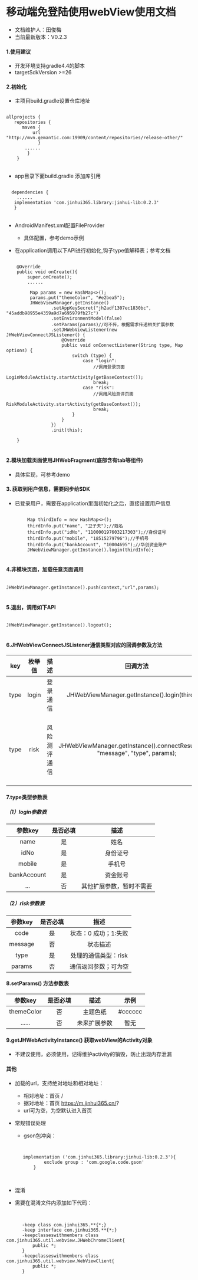 
# 移动端免登陆使用webView使用文档
- 文档维护人：田俊梅
- 当前最新版本：V0.2.3

#### 1.使用建议
- 开发环境支持gradle4.4的脚本
- targetSdkVersion >=26

#### 2.初始化
- 主项目build.gradle设置仓库地址

<pre>
<code>
allprojects {
   repositories {
      maven {
          url "http://mvn.gemantic.com:19909/content/repositories/release-other/"
            }
       ......
        }
    }
</code>
</pre>
- app目录下面build.gradle 添加库引用
<pre>
<code>
  dependencies {
    ......
   implementation 'com.jinhui365.library:jinhui-lib:0.2.3'
   }
</code>
</pre>

- AndroidManifest.xml配置FileProvider
  - 具体配置，参考demo示例
  
  
- 在application调用以下API进行初始化,钩子type值解释表；参考文档

<pre>
<code>
    @Override
    public void onCreate(){
        super.onCreate();
        ......
        
         Map<String, Object> params = new HashMap<>();
         params.put("themeColor", "#e2bea5");
         JHWebViewManager.getInstance()
                 .setAppKeySecret("jh2adf1307ec1830bc", "45addb98955e4359a9d7a695979fb27c")
                 .setEnvironmentModel(false)
                 .setParams(params)//可不传，根据需求传递相关扩展参数
                 .setJHWebViewListener(new JHWebViewConnectJSListener() {
                     @Override
                     public void onConnectListener(String type, Map<String, Object> options) {
                         switch (type) {
                             case "login":
                                 //调用登录页面
                                 LoginModuleActivity.startActivity(getBaseContext());
                                 break;
                             case "risk":
                                 //调用风险测评页面
                                 RiskModuleActivity.startActivity(getBaseContext());
                                 break;
                         }
                     }
                 })
                 .init(this);
                 
    }
</code>
</pre>

#### 2.模块加载页面使用JHWebFragment(底部含有tab等组件)
- 具体实现，可参考demo

#### 3. 获取到用户信息，需要同步给SDK
- 已登录用户，需要在application里面初始化之后，直接设置用户信息

<pre>
<code>
        Map<String, Object> thirdInfo = new HashMap<>();
        thirdInfo.put("name", "卫子夫");//姓名
        thirdInfo.put("idNo", "110000197603217303");//身份证号
        thirdInfo.put("mobile", "18515279796");//手机号
        thirdInfo.put("bankAccount", "10004695");//华创资金账户
        JHWebViewManager.getInstance().login(thirdInfo);
</code>
</pre>

#### 4.非模块页面，加载任意页面调用
<pre>
<code>
JHWebViewManager.getInstance().push(context,"url",params);
</code>
</pre>

#### 5.退出，调用如下API
<pre>
<code>
JHWebViewManager.getInstance().logout();
</code>
</pre>

#### 6.JHWebViewConnectJSListener通信类型对应的回调参数及方法
|key|枚举值|描述|回调方法|必填参数|
|:-:|:-:|:-:|:-:| :-:| 
|type|login|登录通信|JHWebViewManager.getInstance().login(thirdInfo)|详见login参数表|
|type|risk|风险测评通信|JHWebViewManager.getInstance().connectResult(code, "message", "type", params);|详见risk参数表,（该参数废弃）|

#### 7.type类型参数表
##### （1）login参数表
|参数key|是否必填|描述|
|:-:|:-:|:-:|
|name|是|姓名|
|idNo|是|身份证号|
|mobile|是|手机号|
|bankAccount|是|资金账号|
|...|否|其他扩展参数，暂时不需要|

##### （2）risk参数表
|参数key|是否必填|描述|
|:-:|:-:|:-:|
|code|是|状态：0 成功；1:失败|
|message|否|状态描述|
|type|是|处理的通信类型：risk|
|params|否|通信返回参数；可为空|


#### 8.setParams() 方法参数表
|参数key|是否必填|描述|示例|
|:-:|:-:|:-:|:-:|
|themeColor|否|主题色纸|#cccccc|
|......|否|未来扩展参数|暂无|

#### 9.getJHWebActivityInstance() 获取webView的Activity对象
 - 不建议使用，必须使用，记得维护activity的销毁，防止出现内存泄漏


#### 其他

- 加载的url，支持绝对地址和相对地址：
   - 相对地址：首页  /
   - 据对地址：首页   https://m.jinhui365.cn/?
   - url可为空，为空默认进入首页
   
- 常规错误处理
  - gson包冲突：
  
  <pre>
  <code>
  
     implementation ('com.jinhui365.library:jinhui-lib:0.2.3'){
             exclude group : 'com.google.code.gson'
         }
         
  </code>
  </pre>
  
 - 混淆
  - 需要在混淆文件内添加如下代码：
  
   <pre>
     <code>
     
      -keep class com.jinhui365.**{*;}
      -keep interface com.jinhui365.**{*;}
      -keepclasseswithmembers class com.jinhui365.util.webview.JHWebChromeClient{
          public *;
      }
      -keepclasseswithmembers class com.jinhui365.util.webview.WebViewClient{
          public *;
      }
      
     </code>
   </pre>
  

